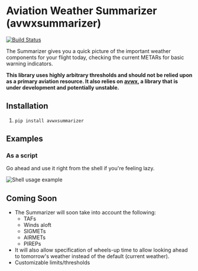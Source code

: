 # Aviation Weather Summarizer (avwxsummarizer)

[![Build Status](https://travis-ci.org/NicholasMerrill/avwxsummarizer.svg?branch=master)](https://travis-ci.org/NicholasMerrill/avwxsummarizer)

The Summarizer gives you a quick picture of the important weather components
for your flight today, checking the current METARs for basic warning
indicators.

**This library uses highly arbitrary thresholds and should not be relied
upon as a primary aviation resource. It also relies on
[avwx](https://github.com/NicholasMerrill/avwx), a library that is under
development and potentially unstable.**

## Installation

1. `pip install avwxsummarizer`

## Examples

### As a script

Go ahead and use it right from the shell if you're feeling lazy.

![Shell usage example](http://i.imgur.com/YzBaP2m.png)

## Coming Soon

* The Summarizer will soon take into account the following:
    * TAFs
    * Winds aloft
    * SIGMETs
    * AIRMETs
    * PIREPs
* It will also allow specification of wheels-up time to allow looking ahead
to tomorrow's weather instead of the default (current weather).
* Customizable limits/thresholds


